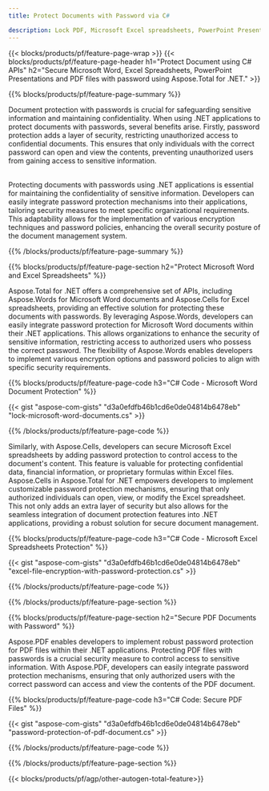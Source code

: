```yaml
---
title: Protect Documents with Password via C# 

description: Lock PDF, Microsoft Excel spreadsheets, PowerPoint Presentations and Word documents with passwords via your C# application. Apply password protection with ease.
---
```


{{< blocks/products/pf/feature-page-wrap >}}
{{< blocks/products/pf/feature-page-header h1="Protect Document using C# APIs" h2="Secure Microsoft Word, Excel Spreadsheets, PowerPoint Presentations and PDF files with password using Aspose.Total for .NET." >}}

{{% blocks/products/pf/feature-page-summary %}}

Document protection with passwords is crucial for safeguarding sensitive information and maintaining confidentiality. When using .NET applications to protect documents with passwords, several benefits arise. Firstly, password protection adds a layer of security, restricting unauthorized access to confidential documents. This ensures that only individuals with the correct password can open and view the contents, preventing unauthorized users from gaining access to sensitive information. <br /><br />

Protecting documents with passwords using .NET applications is essential for maintaining the confidentiality of sensitive information. Developers can easily integrate password protection mechanisms into their applications, tailoring security measures to meet specific organizational requirements. This adaptability allows for the implementation of various encryption techniques and password policies, enhancing the overall security posture of the document management system.

{{% /blocks/products/pf/feature-page-summary  %}}


{{% blocks/products/pf/feature-page-section  h2="Protect Microsoft Word and Excel Spreadsheets" %}}

Aspose.Total for .NET offers a comprehensive set of APIs, including Aspose.Words for Microsoft Word documents and Aspose.Cells for Excel spreadsheets, providing an effective solution for protecting these documents with passwords. By leveraging Aspose.Words, developers can easily integrate password protection for Microsoft Word documents within their .NET applications. This allows organizations to enhance the security of sensitive information, restricting access to authorized users who possess the correct password. The flexibility of Aspose.Words enables developers to implement various encryption options and password policies to align with specific security requirements. <br />

{{% blocks/products/pf/feature-page-code h3="C# Code - Microsoft Word Document Protection" %}}

{{< gist "aspose-com-gists" "d3a0efdfb46b1cd6e0de04814b6478eb" "lock-microsoft-word-documents.cs" >}}

{{% /blocks/products/pf/feature-page-code  %}}

Similarly, with Aspose.Cells, developers can secure Microsoft Excel spreadsheets by adding password protection to control access to the document's content. This feature is valuable for protecting confidential data, financial information, or proprietary formulas within Excel files. Aspose.Cells in Aspose.Total for .NET empowers developers to implement customizable password protection mechanisms, ensuring that only authorized individuals can open, view, or modify the Excel spreadsheet. This not only adds an extra layer of security but also allows for the seamless integration of document protection features into .NET applications, providing a robust solution for secure document management.

{{% blocks/products/pf/feature-page-code h3="C# Code - Microsoft Excel Spreadsheets Protection" %}}

{{< gist "aspose-com-gists" "d3a0efdfb46b1cd6e0de04814b6478eb" "excel-file-encryption-with-password-protection.cs" >}}

{{% /blocks/products/pf/feature-page-code  %}}

{{% /blocks/products/pf/feature-page-section %}}

{{% blocks/products/pf/feature-page-section  h2="Secure PDF Documents with Password" %}}

Aspose.PDF enables developers to implement robust password protection for PDF files within their .NET applications. Protecting PDF files with passwords is a crucial security measure to control access to sensitive information. With Aspose.PDF, developers can easily integrate password protection mechanisms, ensuring that only authorized users with the correct password can access and view the contents of the PDF document. <br />

{{% blocks/products/pf/feature-page-code h3="C# Code: Secure PDF Files" %}}

{{< gist "aspose-com-gists" "d3a0efdfb46b1cd6e0de04814b6478eb" "password-protection-of-pdf-document.cs" >}}

{{% /blocks/products/pf/feature-page-code  %}}

{{% /blocks/products/pf/feature-page-section %}}

{{< blocks/products/pf/agp/other-autogen-total-feature>}}